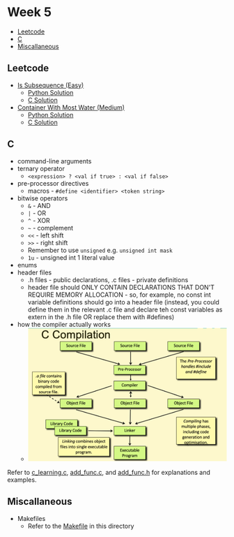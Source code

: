 # Week 5

- [Leetcode](#leetcode)
- [C](#c)
- [Miscallaneous](#miscallaneous)

## Leetcode

- [Is Subsequence (Easy)](https://leetcode.com/problems/is-subsequence/)
  - [Python Solution](leetcode_sols/python/leetcode_1_sol.py)
  - [C Solution](leetcode_sols/c/leetcode_1_sol.c)
- [Container With Most Water (Medium)](https://leetcode.com/problems/container-with-most-water/)
  - [Python Solution](leetcode_sols/python/leetcode_2_sol.py)
  - [C Solution](leetcode_sols/c/leetcode_2_sol.c)

## C

- command-line arguments
- ternary operator
  - `<expression> ? <val if true> : <val if false>`
- pre-processor directives
  - macros - `#define <identifier> <token string>`
- bitwise operators
  - `&` - AND
  - `|` - OR
  - `^` - XOR
  - `~` - complement
  - `<<` - left shift
  - `>>` - right shift
  - Remember to use `unsigned` e.g. `unsigned int mask`
  - `1u` - unsigned int 1 literal value
- enums
- header files
  - .h files - public declarations, .c files - private definitions
  - header file should ONLY CONTAIN DECLARATIONS THAT DON'T REQUIRE MEMORY ALLOCATION - so, for example, no const int variable definitions should go into a header file (instead, you could define them in the relevant .c file and declare teh const variables as extern in the .h file OR replace them with #defines)
- how the compiler actually works
  - ![Compiler Flow (stolen from Prof. Graham's slides)](compiler_flow.png)

Refer to [c_learning.c](c_learning.c), [add_func.c](add_func.c), and [add_func.h](add_func.h) for explanations and examples.

## Miscallaneous

- Makefiles
  - Refer to the [Makefile](Makefile) in this directory

<!-- ## Sketches

For the diagrams drawn during the session, refer to [this pdf](sketches.pdf). -->
